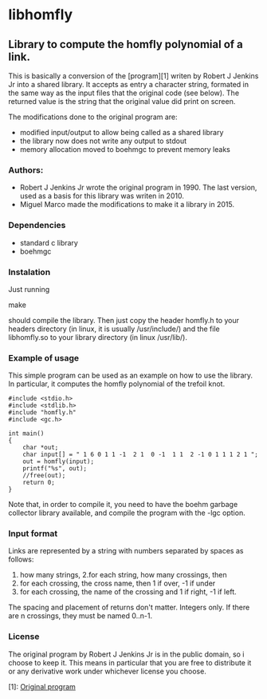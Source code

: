 # libhomfly
## Library to compute the homfly polynomial of a link.

This is basically a conversion of the [program][1] writen by Robert J Jenkins Jr into a shared library. It accepts as entry a character string, formated in the same way as the input files that the original code (see below). The returned value is the string that the original value did print on screen.

The modifications done to the original program are:

* modified input/output to allow being called as a shared library
* the library now does not write any output to stdout
* memory allocation moved to boehmgc to prevent memory leaks

### Authors:

* Robert J Jenkins Jr wrote the original program in 1990. The last version, used as a basis for this library was writen in 2010.
* Miguel Marco made the modifications to make it a library in 2015.


### Dependencies

* standard c library
* boehmgc 

### Instalation

Just running

make 

should compile the library. Then just copy the header homfly.h to your headers directory (in linux, it is usually /usr/include/) and the file libhomfly.so to your library directory (in linux /usr/lib/).

### Example of usage

This simple program can be used as an example on how to use the library. In particular, it computes the homfly polynomial of the trefoil knot.

``````````````````````````````````````````````````````````````````````````````````````````
#include <stdio.h>
#include <stdlib.h>
#include "homfly.h"
#include <gc.h>

int main()
{
    char *out;
    char input[] = " 1 6 0 1 1 -1  2 1  0 -1  1 1  2 -1 0 1 1 1 2 1 ";
    out = homfly(input);
    printf("%s", out);
    //free(out);
    return 0;
}
``````````````````````````````````````````````````````````````````````````````````````````

Note that, in order to compile it, you need to have the boehm garbage collector library available, and compile the program with the -lgc option.

### Input format

Links are represented by a string with numbers separated by spaces as follows:
1. how many strings,
 2.for each string, how many crossings, then
 3. for each crossing, the cross name, then 1 if over, -1 if under
4. for each crossing, the name of the crossing and 1 if right, -1 if left.
   
The spacing and placement of returns don't matter.  Integers only.
If there are n crossings, they must be named 0..n-1.

### License

The original program by Robert J Jenkins Jr is in the public domain, so i choose to keep it. This means in particular that you are free to distribute it or any derivative work under whichever license you choose.

[1]: [Original program](http://burtleburtle.net/bob/knot/homfly.html)

